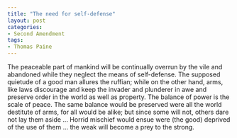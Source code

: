 ```yaml
---
title: "The need for self-defense"
layout: post
categories:
- Second Amendment
tags:
- Thomas Paine
---
```


The peaceable part of mankind will be continually overrun by the vile and abandoned while they neglect the means of self-defense. The supposed quietude of a good man allures the ruffian; while on the other hand, arms, like laws discourage and keep the invader and plunderer in awe and preserve order in the world as well as property. The balance of power is the scale of peace. The same balance would be preserved were all the world destitute of arms, for all would be alike; but since some will not, others dare not lay them aside ... Horrid mischief would ensue were (the good) deprived of the use of them ... the weak will become a prey to the strong.
